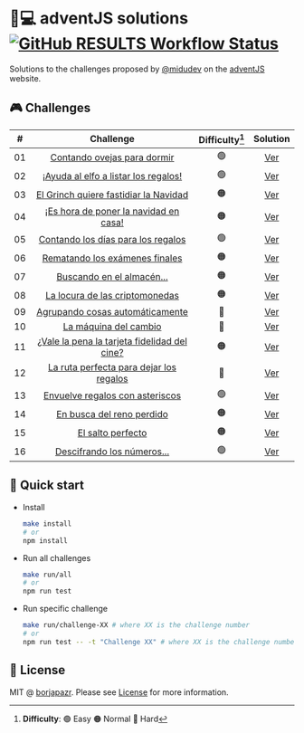 # 🎅💻️ adventJS solutions [![GitHub RESULTS Workflow Status](https://img.shields.io/github/workflow/status/borjapazr/adventjs-solutions/RESULTS?style=flat-square&logo=github&label=RESULTS)](https://github.com/borjapazr/adventjs-solutions/actions)

Solutions to the challenges proposed by [@midudev](https://midu.dev/) on the [adventJS](https://adventjs.dev/) website.

## 🎮️ Challenges

|  #  |                          Challenge                           | Difficulty[^1] |            Solution             |
| :-: | :----------------------------------------------------------: | :------------: | :-----------------------------: |
| 01  |         [Contando ovejas para dormir](challenge-01)          |       🟢       | [Ver](challenge-01/solution.js) |
| 02  |     [¡Ayuda al elfo a listar los regalos!](challenge-02)     |       🟢       | [Ver](challenge-02/solution.js) |
| 03  |    [El Grinch quiere fastidiar la Navidad](challenge-03)     |       🟠       | [Ver](challenge-03/solution.js) |
| 04  |    [¡Es hora de poner la navidad en casa!](challenge-04)     |       🟠       | [Ver](challenge-04/solution.js) |
| 05  |      [Contando los días para los regalos](challenge-05)      |       🟢       | [Ver](challenge-05/solution.js) |
| 06  |        [Rematando los exámenes finales](challenge-06)        |       🟠       | [Ver](challenge-06/solution.js) |
| 07  |          [Buscando en el almacén...](challenge-07)           |       🟠       | [Ver](challenge-07/solution.js) |
| 08  |        [La locura de las criptomonedas](challenge-08)        |       🟠       | [Ver](challenge-08/solution.js) |
| 09  |       [Agrupando cosas automáticamente](challenge-09)        |       🔴       | [Ver](challenge-09/solution.js) |
| 10  |            [La máquina del cambio](challenge-10)             |       🔴       | [Ver](challenge-10/solution.js) |
| 11  | [¿Vale la pena la tarjeta fidelidad del cine?](challenge-11) |       🟠       | [Ver](challenge-11/solution.js) |
| 12  |   [La ruta perfecta para dejar los regalos](challenge-12)    |       🔴       | [Ver](challenge-12/solution.js) |
| 13  |       [Envuelve regalos con asteriscos](challenge-13)        |       🟢       | [Ver](challenge-13/solution.js) |
| 14  |          [En busca del reno perdido](challenge-14)           |       🟠       | [Ver](challenge-14/solution.js) |
| 15  |              [El salto perfecto](challenge-15)               |       🟠       | [Ver](challenge-15/solution.js) |
| 16  |          [Descifrando los números...](challenge-16)          |       🟢       | [Ver](challenge-16/solution.js) |

[^1]: **Difficulty**: 🟢 Easy 🟠 Normal 🔴 Hard

## 🚀 Quick start

- Install

  ```bash
  make install
  # or
  npm install
  ```

- Run all challenges

  ```bash
  make run/all
  # or
  npm run test
  ```

- Run specific challenge

  ```bash
  make run/challenge-XX # where XX is the challenge number
  # or
  npm run test -- -t "Challenge XX" # where XX is the challenge number
  ```

## 🚩 License

MIT @ [borjapazr](https://me.marsmachine.space). Please see [License](LICENSE) for more information.
